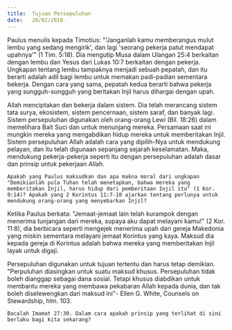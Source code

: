 ```yaml
---
title:  Tujuan Persepuluhan
date:   20/02/2018
---
```


Paulus menulis kepada Timotius: "'Janganlah kamu memberangus mulut lembu yang sedang mengirik', dan lagi 'seorang pekerja patut mendapat upahnya'"
(1 Tim. 5:18). Dia mengutip Musa dalam Ulangan 25:4 berkaitan dengan lembu dan Yesus dari Lukas 10:7 berkaitan dengan pekerja. Ungkapan tentang lembu tampaknya menjadi sebuah pepatah, dan itu berarti adalah adil bagi lembu untuk memakan padi-padian sementara bekerja. Dengan cara yang sama, pepatah kedua berarti bahwa pekerja yang sungguh-sungguh yang beritakan Injil harus dihargai dengan upah.

Allah menciptakan dan bekerja dalam sistem. Dia telah merancang sistem tata surya, ekosistem, sistem pencernaan, sistem saraf, dan banyak lagi. Sistem persepuluhan digunakan oleh orang-orang Lewi (Bil. 18:26) dalam memelihara Bait Suci dan untuk menunjang mereka. Persamaan saat ini mungkin mereka yang mengabdikan hidup mereka untuk memberitakan Injil. Sistem persepuluhan Allah adalah cara yang dipilih-Nya untuk mendukung pelayan, dan itu telah digunaan sepanjang sejarah keselamatan. Maka, mendukung pekerja-pekerja seperti itu dengan persepuluhan adalah dasar dan prinsip untuk pekerjaan Allah.

`Apakah yang Paulus maksudkan dan apa makna moral dari ungkapan "Demikianlah pula Tuhan telah menetapkan, bahwa mereka yang memberitakan Injil, harus hidup dari pemberitaan Injil itu" (1 Kor. 9:14)? Apakah yang 2 Korintus 11:7-10 ajarkan tentang perlunya untuk mendukung orang-orang yang menyebarkan Injil?`

Ketika Paulus berkata: "Jemaat-jemaat lain telah kurampok dengan menerima tunjangan dari mereka, supaya aku dapat melayani kamu!" (2 Kor. 11:8), dia berbicara seperti mengejek menerima upah dari gereja Makedonia yang miskin sementara melayani jemaat Korintus yang kaya. Maksud dia kepada gereja di Korintus adalah bahwa mereka yang memberitakan Injil layak untuk digaji.

Persepuluhan digunakan untuk tujuan tertentu dan harus tetap demikian. "Perpuluhan diasingkan untuk suatu maksud khusus. Persepuluhan tidak boleh dianggap sebagai dana sosial. Tetapi khusus diabdikan untuk membantu mereka yang membawa pekabaran Allah kepada dunia, dan tak boleh diselewengkan dari maksud ini"- Ellen G. White, Counsels on Stewardship, hlm. 103.

`Bacalah Imamat 27:30. Dalam cara apakah prinsip yang terlihat di sini berlaku bagi kita sekarang?`